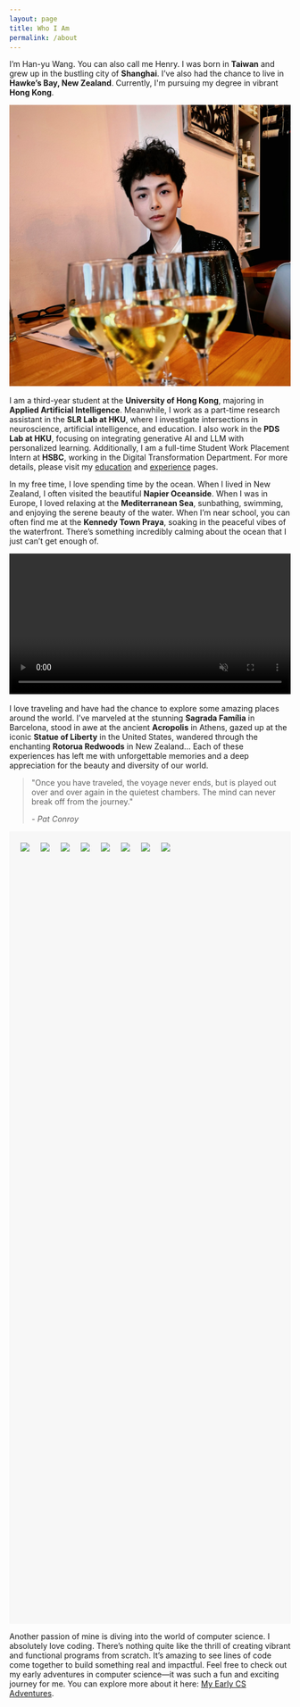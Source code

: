 ```yaml
---
layout: page
title: Who I Am
permalink: /about
---
```


<style>
video, .fallback-image {
	width: 100%;
}

div.scroll-container {
  background-color: #f7f7f7;
  overflow-x: auto; /* Enable horizontal scrolling */
  overflow-y: hidden; /* Disable vertical scrolling */
  white-space: nowrap;
  padding: 10px;
  height: 35vh; /* Set the height to 35% of the viewport height */
  display: flex;
  align-items: center; /* Center align images vertically */
}

div.scroll-container img,
div.scroll-container video {
  padding: 10px;
  height: calc(35vh - 20px); /* Adjust the height to fit within the container, considering padding */
  object-fit: contain; /* Ensure the images fit within the container */
}
</style>

I’m Han-yu Wang. You can also call me Henry. I was born in **Taiwan** and grew up in the bustling city of **Shanghai**. I’ve also had the chance to live in **Hawke’s Bay, New Zealand**. Currently, I'm pursuing my degree in vibrant **Hong Kong**.

<img src="/assets/img/henry.jpg">

I am a third-year student at the **University of Hong Kong**, majoring in **Applied Artificial Intelligence**. Meanwhile, I work as a part-time research assistant in the **SLR Lab at HKU**, where I investigate intersections in neuroscience, artificial intelligence, and education. I also work in the **PDS Lab at HKU**, focusing on integrating generative AI and LLM with personalized learning. Additionally, I am a full-time Student Work Placement Intern at **HSBC**, working in the Digital Transformation Department. For more details, please visit my [education](https://henryhyw.github.io/education.html) and [experience](https://henryhyw.github.io/experience.html) pages.

In my free time, I love spending time by the ocean. When I lived in New Zealand, I often visited the beautiful **Napier Oceanside**. When I was in Europe, I loved relaxing at the **Mediterranean Sea**, sunbathing, swimming, and enjoying the serene beauty of the water. When I’m near school, you can often find me at the **Kennedy Town Praya**, soaking in the peaceful vibes of the waterfront. There’s something incredibly calming about the ocean that I just can’t get enough of.

<video id="videoElement" muted autoplay loop playsinline>
      <source src="/assets/vid/napier.mp4" type="video/mp4">
</video>
<img src="/assets/img/napier.png" alt="Travel" class="fallback-image" style="display: none;">

I love traveling and have had the chance to explore some amazing places around the world. I’ve marveled at the stunning **Sagrada Família** in Barcelona, stood in awe at the ancient **Acropolis** in Athens, gazed up at the iconic **Statue of Liberty** in the United States, wandered through the enchanting **Rotorua Redwoods** in New Zealand... Each of these experiences has left me with unforgettable memories and a deep appreciation for the beauty and diversity of our world.

> "Once you have traveled, the voyage never ends, but is played out over and over again in the quietest chambers. The mind can never break off from the journey."
>
> *- Pat Conroy*

<div class="scroll-container">
  <img src="/assets/img/acropolis.jpg">
  <img src="/assets/img/athensstatue.jpg">
  <img src="/assets/img/kerameikos.jpg">
  <img src="/assets/img/agora.jpg">
  <img src="/assets/img/beijingairport.jpg">
  <img src="/assets/img/nz.jpg">
  <img src="/assets/img/rotorua.jpg">
  <img src="/assets/img/baihe.jpg">
</div>

Another passion of mine is diving into the world of computer science. I absolutely love coding. There’s nothing quite like the thrill of creating vibrant and functional programs from scratch. It’s amazing to see lines of code come together to build something real and impactful. Feel free to check out my early adventures in computer science—it was such a fun and exciting journey for me. You can explore more about it here: [My Early CS Adventures](https://henryhyw.github.io/early.html).

<script>
    function checkVideoCompatibility() {
        const videoElement = document.getElementById('videoElement');
        const fallbackImage = document.querySelector('.fallback-image');

        // Check if the video is playable
        videoElement.addEventListener('error', () => {
            videoElement.style.display = 'none';
            fallbackImage.style.display = 'block';
        });

        // Attempt to play the video, if it fails, switch to the fallback image
        videoElement.play().catch(() => {
            videoElement.style.display = 'none';
            fallbackImage.style.display = 'block';
        });
    }

    window.onload = () => {
        adjustFontSizeAndLineHeight();
        checkVideoCompatibility();
    };
    window.onresize = adjustFontSizeAndLineHeight;

    // Mute/unmute button
    const videoElement = document.getElementById('videoElement');
    videoElement.addEventListener('click', () => {
        videoElement.muted = !videoElement.muted;
    });
</script>